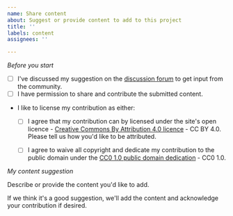 ```yaml
---
name: Share content
about: Suggest or provide content to add to this project
title: ''
labels: content
assignees: ''

---
```


*Before you start*

- [ ] I've discussed my suggestion on the [discussion forum](https://github.com/Stephen-Gates/fotc/discussions) to get input from the community.
- [ ] I have permission to share and contribute the submitted content.
- I like to license my contribution as either: 
    - [ ] I agree that my contribution can by licensed under the site's open licence - [Creative Commons By Attribution 4.0 licence](https://creativecommons.org/licenses/by/4.0/) - CC BY 4.0. Please tell us how you'd like to be attributed. 
    - [ ] I agree to waive all copyright and dedicate my contribution to the public domain under the [CC0 1.0 public domain dedication](https://creativecommons.org/publicdomain/zero/1.0/) - CC0 1.0. 


*My content suggestion*

Describe or provide the content you'd like to add. 

If we think it's a good suggestion, we'll add the content and acknowledge your contribution if desired. 
